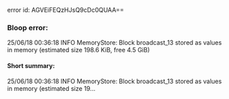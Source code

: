 error id: AGVEiFEQzHJsQ9cDc0QUAA==
### Bloop error:

25/06/18 00:36:18 INFO MemoryStore: Block broadcast_13 stored as values in memory (estimated size 198.6 KiB, free 4.5 GiB)
#### Short summary: 

25/06/18 00:36:18 INFO MemoryStore: Block broadcast_13 stored as values in memory (estimated size 19...
